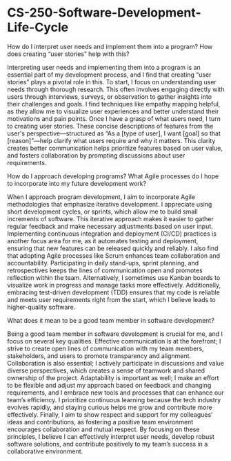 # CS-250-Software-Development-Life-Cycle

How do I interpret user needs and implement them into a program? How does creating “user stories” help with this?

Interpreting user needs and implementing them into a program is an essential part of my development process, and I find that creating “user stories” plays a pivotal role in this. To start, I focus on understanding user needs through thorough research. This often involves engaging directly with users through interviews, surveys, or observation to gather insights into their challenges and goals. I find techniques like empathy mapping helpful, as they allow me to visualize user experiences and better understand their motivations and pain points. Once I have a grasp of what users need, I turn to creating user stories. These concise descriptions of features from the user's perspective—structured as “As a [type of user], I want [goal] so that [reason]”—help clarify what users require and why it matters. This clarity creates better communication helps prioritize features based on user value, and fosters collaboration by prompting discussions about user requirements.
  
How do I approach developing programs? What Agile processes do I hope to incorporate into my future development work?

When I approach program development, I aim to incorporate Agile methodologies that emphasize iterative development. I appreciate using short development cycles, or sprints, which allow me to build small increments of software. This iterative approach makes it easier to gather regular feedback and make necessary adjustments based on user input. Implementing continuous integration and deployment (CI/CD) practices is another focus area for me, as it automates testing and deployment, ensuring that new features can be released quickly and reliably. I also find that adopting Agile processes like Scrum enhances team collaboration and accountability. Participating in daily stand-ups, sprint planning, and retrospectives keeps the lines of communication open and promotes reflection within the team. Alternatively, I sometimes use Kanban boards to visualize work in progress and manage tasks more effectively. Additionally, embracing test-driven development (TDD) ensures that my code is reliable and meets user requirements right from the start, which I believe leads to higher-quality software.

What does it mean to be a good team member in software development?

Being a good team member in software development is crucial for me, and I focus on several key qualities. Effective communication is at the forefront; I strive to create open lines of communication with my team members, stakeholders, and users to promote transparency and alignment. Collaboration is also essential; I actively participate in discussions and value diverse perspectives, which creates a sense of teamwork and shared ownership of the project. Adaptability is important as well; I make an effort to be flexible and adjust my approach based on feedback and changing requirements, and I embrace new tools and processes that can enhance our team’s efficiency. I prioritize continuous learning because the tech industry evolves rapidly, and staying curious helps me grow and contribute more effectively. Finally, I aim to show respect and support for my colleagues’ ideas and contributions, as fostering a positive team environment encourages collaboration and mutual respect. By focusing on these principles, I believe I can effectively interpret user needs, develop robust software solutions, and contribute positively to my team’s success in a collaborative environment.
